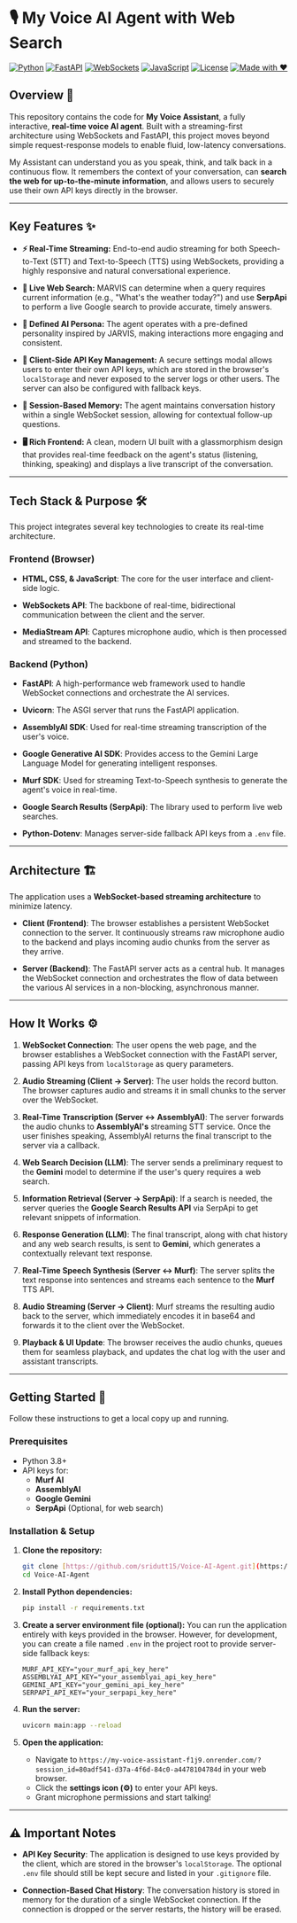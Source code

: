# 🎙️ My Voice AI Agent with Web Search

[![Python](https://img.shields.io/badge/Python-3.8+-blue.svg)](https://www.python.org/)
[![FastAPI](https://img.shields.io/badge/FastAPI-0.100+-green.svg)](https://fastapi.tiangolo.com/)
[![WebSockets](https://img.shields.io/badge/WebSockets-Real--Time-blueviolet)](https://developer.mozilla.org/en-US/docs/Web/API/WebSockets_API)
[![JavaScript](https://img.shields.io/badge/JavaScript-ES6-yellow.svg)](https://developer.mozilla.org/en-US/docs/Web/JavaScript)
[![License](https://img.shields.io/badge/License-MIT-orange.svg)](LICENSE)
[![Made with ❤️](https://img.shields.io/badge/Made%20with-%E2%9D%A4-red.svg)](#)
## Overview 📝

This repository contains the code for **My Voice Assistant**, a fully interactive, **real-time voice AI agent**. Built with a streaming-first architecture using WebSockets and FastAPI, this project moves beyond simple request-response models to enable fluid, low-latency conversations.

My Assistant can understand you as you speak, think, and talk back in a continuous flow. It remembers the context of your conversation, can **search the web for up-to-the-minute information**, and allows users to securely use their own API keys directly in the browser.



---

## Key Features ✨

* ****⚡ Real-Time Streaming:**** End-to-end audio streaming for both Speech-to-Text (STT) and Text-to-Speech (TTS) using WebSockets, providing a highly responsive and natural conversational experience.

* ****🧠 Live Web Search:**** MARVIS can determine when a query requires current information (e.g., "What's the weather today?") and use ****SerpApi**** to perform a live Google search to provide accurate, timely answers.

* ****👤 Defined AI Persona:**** The agent operates with a pre-defined personality inspired by JARVIS, making interactions more engaging and consistent.

* ****🔑 Client-Side API Key Management:**** A secure settings modal allows users to enter their own API keys, which are stored in the browser's `localStorage` and never exposed to the server logs or other users. The server can also be configured with fallback keys.

* ****💬 Session-Based Memory:**** The agent maintains conversation history within a single WebSocket session, allowing for contextual follow-up questions.

* ****🖥️ Rich Frontend:**** A clean, modern UI built with a glassmorphism design that provides real-time feedback on the agent's status (listening, thinking, speaking) and displays a live transcript of the conversation.

---

## Tech Stack & Purpose 🛠️

This project integrates several key technologies to create its real-time architecture.

### Frontend (Browser)

* ****HTML, CSS, & JavaScript****: The core for the user interface and client-side logic.

* ****WebSockets API****: The backbone of real-time, bidirectional communication between the client and the server.

* ****MediaStream API****: Captures microphone audio, which is then processed and streamed to the backend.

### Backend (Python)

* ****FastAPI****: A high-performance web framework used to handle WebSocket connections and orchestrate the AI services.

* ****Uvicorn****: The ASGI server that runs the FastAPI application.

* ****AssemblyAI SDK****: Used for real-time streaming transcription of the user's voice.

* ****Google Generative AI SDK****: Provides access to the Gemini Large Language Model for generating intelligent responses.

* ****Murf SDK****: Used for streaming Text-to-Speech synthesis to generate the agent's voice in real-time.

* ****Google Search Results (SerpApi)****: The library used to perform live web searches.

* ****Python-Dotenv****: Manages server-side fallback API keys from a `.env` file.

---

## Architecture 🏗️

The application uses a **WebSocket-based streaming architecture** to minimize latency.



* ****Client (Frontend)****: The browser establishes a persistent WebSocket connection to the server. It continuously streams raw microphone audio to the backend and plays incoming audio chunks from the server as they arrive.

* ****Server (Backend)****: The FastAPI server acts as a central hub. It manages the WebSocket connection and orchestrates the flow of data between the various AI services in a non-blocking, asynchronous manner.

---

## How It Works ⚙️

1.  ****WebSocket Connection****: The user opens the web page, and the browser establishes a WebSocket connection with the FastAPI server, passing API keys from `localStorage` as query parameters.

2.  ****Audio Streaming (Client → Server)****: The user holds the record button. The browser captures audio and streams it in small chunks to the 
server over the WebSocket.

3.  ****Real-Time Transcription (Server ↔ AssemblyAI)****: The server forwards the audio chunks to **AssemblyAI's** streaming STT service. Once the user finishes speaking, AssemblyAI returns the final transcript to the server via a callback.

4.  ****Web Search Decision (LLM)****: The server sends a preliminary request to the **Gemini** model to determine if the user's query requires a web search.

5.  ****Information Retrieval (Server → SerpApi)****: If a search is needed, the server queries the **Google Search Results API** via SerpApi to get relevant snippets of information.

6.  ****Response Generation (LLM)****: The final transcript, along with chat history and any web search results, is sent to **Gemini**, which generates a contextually relevant text response.

7.  ****Real-Time Speech Synthesis (Server ↔ Murf)****: The server splits the text response into sentences and streams each sentence to the **Murf** TTS API.

8.  ****Audio Streaming (Server → Client)****: Murf streams the resulting audio back to the server, which immediately encodes it in base64 and forwards it to the client over the WebSocket.

9.  ****Playback & UI Update****: The browser receives the audio chunks, queues them for seamless playback, and updates the chat log with the user and assistant transcripts.

---

## Getting Started 🚀

Follow these instructions to get a local copy up and running.

### Prerequisites

* Python 3.8+
* API keys for:
    * **Murf AI**
    * **AssemblyAI**
    * **Google Gemini**
    * **SerpApi** (Optional, for web search)

### Installation & Setup

1.  ****Clone the repository:****
    ```bash
    git clone [https://github.com/sridutt15/Voice-AI-Agent.git](https://github.com/sridutt15/Voice-AI-Agent.git)
    cd Voice-AI-Agent
    ```

2.  ****Install Python dependencies:****
    ```bash
    pip install -r requirements.txt
    ```

3.  ****Create a server environment file (optional):****
    You can run the application entirely with keys provided in the browser. However, for development, you can create a file named `.env` in the project root to provide server-side fallback keys:
    ```
    MURF_API_KEY="your_murf_api_key_here"
    ASSEMBLYAI_API_KEY="your_assemblyai_api_key_here"
    GEMINI_API_KEY="your_gemini_api_key_here"
    SERPAPI_API_KEY="your_serpapi_key_here"
    ```

4.  ****Run the server:****
    ```bash
    uvicorn main:app --reload
    ```

5.  ****Open the application:****
    * Navigate to `https://my-voice-assistant-f1j9.onrender.com/?session_id=80adf541-d37a-4f6d-84c0-a4478104784d` in your web browser.
    * Click the **settings icon (⚙️)** to enter your API keys.
    * Grant microphone permissions and start talking!

---

## ⚠️ Important Notes

* ****API Key Security****: The application is designed to use keys provided by the client, which are stored in the browser's `localStorage`. The optional `.env` file should still be kept secure and listed in your `.gitignore` file.

* ****Connection-Based Chat History****: The conversation history is stored in memory for the duration of a single WebSocket connection. If the connection is dropped or the server restarts, the history will be erased.
